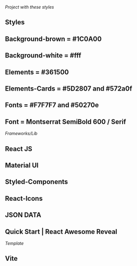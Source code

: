_Project with these styles_

## Styles

## Background-brown = #1C0A00

## Background-white = #fff

## Elements = #361500

## Elements-Cards = #5D2807 and #572a0f

## Fonts = #F7F7F7 and #50270e

## Font = Montserrat SemiBold 600 / Serif

_Frameworks/Lib_

## React JS

## Material UI

## Styled-Components

## React-Icons

## JSON DATA

## Quick Start | React Awesome Reveal

_Template_

## Vite
